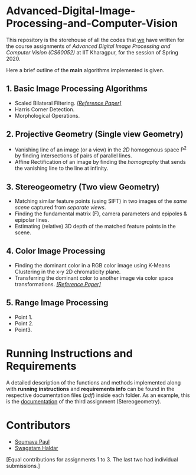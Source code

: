 # Advanced-Digital-Image-Processing-and-Computer-Vision
This repository is the storehouse of all the codes that [we](#contributors) have written for the course assignments of *Advanced Digital Image Processing and Computer Vision (CS60052)* at IIT Kharagpur, for the session of Spring 2020.

Here a brief outline of the **main** algorithms implemented is given.

## 1. Basic Image Processing Algorithms
- Scaled Bilateral Filtering. [*[Reference Paper]*](https://github.com/mvp18/Advanced-Digital-Image-Processing-and-Computer-Vision/blob/master/Basic%20Image%20Processing%20Algorithms/ScaledBilateralFilter.pdf) 
- Harris Corner Detection.
- Morphological Operations.

## 2. Projective Geometry (Single view Geometry)
- Vanishing line of an image (or a view) in the *2D* homogenous space P<sup>2</sup> by finding intersections of pairs of parallel lines.
- Affine Rectification of an image by finding the *homography* that sends the vanishing line to the line at infinity.

## 3. Stereogeometry (Two view Geometry)
- Matching similar feature points (using SIFT) in two images of the *same scene* captured from *separate views*.
- Finding the fundamental matrix (F), camera parameters and epipoles & epipolar lines.
- Estimating (relative) 3D depth of the matched feature points in the scene.

## 4. Color Image Processing
- Finding the dominant color in a RGB color image using K-Means Clustering in the x-y 2D chromaticity plane.
- Transferring the dominant color to another image via color space transformations. [*[Reference Paper]*](https://github.com/mvp18/Advanced-Digital-Image-Processing-and-Computer-Vision/blob/master/Color%20Image%20Processing/relevant%20papers/ColorTransfer_2001_global(slide_algo).pdf)

## 5. Range Image Processing
- Point 1.
- Point 2.
- Point3.

# Running Instructions and Requirements
A detailed description of the functions and methods implemented along with **running instructions** and **requirements info** can be found in the respective documentation files (*pdf*) inside each folder. As an example, this is the [documentation](https://github.com/mvp18/Advanced-Digital-Image-Processing-and-Computer-Vision/blob/master/Stereogeometry/submission%20folder/Assignment-%203%20Documentation.pdf) of the third assignment (Stereogeometry).

# Contributors
- [Soumava Paul](https://mvp18.github.io/)
- [Swagatam Haldar](https://github.com/swag2198)

[Equal contributions for assignments 1 to 3. The last two had individual submissions.]
